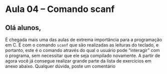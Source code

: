 # Aula 04 – Comando scanf

## Olá alunos,

É chegada mais uma das aulas de extrema importância para a programação em C. É com o comando `scanf` que são realizadas as leituras do teclado, e portanto, este é o comando através do qual o usuário pode “interagir” com o programa, sem necessitar que ele seja compilado novamente. A partir de agora você já consegue realizar grande parte da lista de exercícios em anexo abaixo. Qualquer dúvida, poste um comentário
